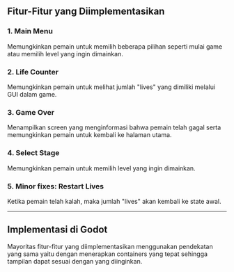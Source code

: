 ## Fitur-Fitur yang Diimplementasikan

### 1. Main Menu

Memungkinkan pemain untuk memilih beberapa pilihan seperti mulai game atau memilih level yang ingin dimainkan.

### 2. Life Counter

Memungkinkan pemain untuk melihat jumlah "lives" yang dimiliki melalui GUI dalam game.

### 3. Game Over

Menampilkan screen yang menginformasi bahwa pemain telah gagal serta memungkinkan pemain untuk kembali ke halaman utama.

### 4. Select Stage

Memungkinkan pemain untuk memilih level yang ingin dimainkan.

### 5. Minor fixes: Restart Lives

Ketika pemain telah kalah, maka jumlah "lives" akan kembali ke state awal.

---

## Implementasi di Godot

Mayoritas fitur-fitur yang diimplementasikan menggunakan pendekatan yang sama yaitu dengan menerapkan containers yang tepat sehingga tampilan dapat sesuai dengan yang diinginkan.